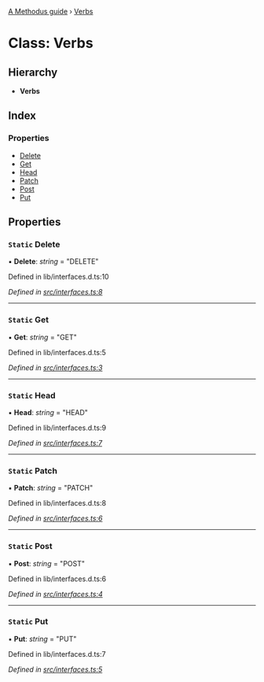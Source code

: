 [A Methodus guide](../README.md) › [Verbs](verbs.md)

# Class: Verbs

## Hierarchy

* **Verbs**

## Index

### Properties

* [Delete](verbs.md#static-delete)
* [Get](verbs.md#static-get)
* [Head](verbs.md#static-head)
* [Patch](verbs.md#static-patch)
* [Post](verbs.md#static-post)
* [Put](verbs.md#static-put)

## Properties

### `Static` Delete

▪ **Delete**: *string* = "DELETE"

Defined in lib/interfaces.d.ts:10

*Defined in [src/interfaces.ts:8](https://github.com/nodulusteam/methodus.dev/blob/0650919/modules/platform/platform-rest/src/interfaces.ts#L8)*

___

### `Static` Get

▪ **Get**: *string* = "GET"

Defined in lib/interfaces.d.ts:5

*Defined in [src/interfaces.ts:3](https://github.com/nodulusteam/methodus.dev/blob/0650919/modules/platform/platform-rest/src/interfaces.ts#L3)*

___

### `Static` Head

▪ **Head**: *string* = "HEAD"

Defined in lib/interfaces.d.ts:9

*Defined in [src/interfaces.ts:7](https://github.com/nodulusteam/methodus.dev/blob/0650919/modules/platform/platform-rest/src/interfaces.ts#L7)*

___

### `Static` Patch

▪ **Patch**: *string* = "PATCH"

Defined in lib/interfaces.d.ts:8

*Defined in [src/interfaces.ts:6](https://github.com/nodulusteam/methodus.dev/blob/0650919/modules/platform/platform-rest/src/interfaces.ts#L6)*

___

### `Static` Post

▪ **Post**: *string* = "POST"

Defined in lib/interfaces.d.ts:6

*Defined in [src/interfaces.ts:4](https://github.com/nodulusteam/methodus.dev/blob/0650919/modules/platform/platform-rest/src/interfaces.ts#L4)*

___

### `Static` Put

▪ **Put**: *string* = "PUT"

Defined in lib/interfaces.d.ts:7

*Defined in [src/interfaces.ts:5](https://github.com/nodulusteam/methodus.dev/blob/0650919/modules/platform/platform-rest/src/interfaces.ts#L5)*
